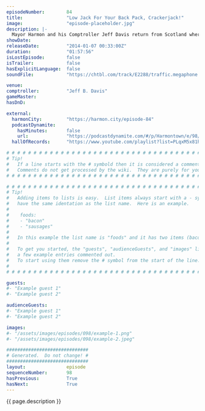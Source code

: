 ```yaml
---
episodeNumber:        84
title:                "Low Jack For Your Back Pack, Crackerjack!"
image:                "episode-placeholder.jpg"
description: |-
  Mayor Harmon and his Comptroller Jeff Davis return from Scotland where Dan proposed to Erin McGathy. Then, uhh, Mitch Hurwitz, Harris Wittels, Kumail Nanjiani and Steve Agee join the stage... stop reading and get in here!
showDate:             
releaseDate:          "2014-01-07 00:33:00Z"
duration:             "01:57:56"
isLostEpisode:        false
isTrailer:            false
hasExplicitLanguage:  false
soundFile:            "https://chtbl.com/track/E2288/traffic.megaphone.fm/STA7804848748.mp3?updated=1555715797"

venue:                
comptroller:          "Jeff B. Davis"
gameMaster:           
hasDnD:               

external:
  harmonCity:         "https://harmon.city/episode-84"
  podcastDynamite:
    hasMinutes:       false
    url:              "https://podcastdynamite.com/#/p/Harmontown/e/98/84"
  hallOfRecords:      "https://www.youtube.com/playlist?list=PLqxM5x81hNOYj6Y9jVFYe3_s9BcEsPCtp"

# # # # # # # # # # # # # # # # # # # # # # # # # # # # # # # # # # # # # # # # # # # # #
# Tip!
#   If a line starts with the # symbold then it is considered a comment.
#   Comments do not get processed by the wiki.  They are purely for your information.
# # # # # # # # # # # # # # # # # # # # # # # # # # # # # # # # # # # # # # # # # # # # #

# # # # # # # # # # # # # # # # # # # # # # # # # # # # # # # # # # # # # # # # # # # # #
# Tip!
#   Adding items to lists is easy.  List items always start with a - symbol and have
#   have the same identation as the list name.  Here is an example.
#
#    foods:
#    - "bacon"
#    - "sausages"
#
#   In this example the list name is "foods" and it has two items (bacon, and sausages).
#
#   To get you started, the "guests", "audienceGuests", and "images" lists below have
#   a few example entries commented out.
#   To start using them remove the # symbol from the start of the line.
#
# # # # # # # # # # # # # # # # # # # # # # # # # # # # # # # # # # # # # # # # # # # # #

guests:
#- "Example guest 1"
#- "Example guest 2"

audienceGuests:
#- "Example guest 1"
#- "Example guest 2"

images:
#- "/assets/images/episodes/098/example-1.png"
#- "/assets/images/episodes/098/example-2.jpeg"

##############################
# Generated.  Do not change! #
##############################
layout:               episode
sequenceNumber:       98
hasPrevious:          True
hasNext:              True
---
```


<!-- The episode description will be rendered here -->
{{ page.description }}

<!-- Add your content BELOW here -->
<!-- vvvvvvvvvvvvvvvvvvvvvvvvvvv -->




<!-- ^^^^^^^^^^^^^^^^^^^^^^^^^^^ -->
<!-- Add your content ABOVE here -->

<!-- The episode gallery will be rendered here -->